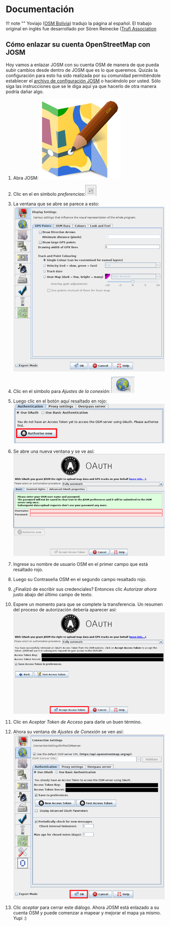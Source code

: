 # Documentación

!!! note ""
	Yoviajo ([OSM Bolivia](https://wiki.openstreetmap.org/wiki/Bolivia)) tradujo la página al español. El trabajo original en inglés fue desarrollado por Sören Reinecke ([Trufi Association](https://trufi-association)

## Cómo enlazar su cuenta OpenStreetMap con JOSM

Hoy vamos a enlazar JOSM con su cuenta OSM de manera de que pueda subir cambios desde dentro de JOSM que es lo que queremos. Quizás la configuración para esto ha sido realizada por su comunidad permitiéndole establecer el [archivo de configuración JOSM](../installing-mapping-tool/index.md) o haciéndolo por usted. Sólo siga las instrucciones que se le diga aquí ya que hacerlo de otra manera podría dañar algo.

1. Abra JOSM: ![](josm-logo.png)

2. Clic en el en símbolo _preferencias_:![](josm-settings.png)

3. La ventana que se abre se parece a esto: ![](josm-settings-overview.png)

4. Clic en el símbolo para _Ajustes de la conexión_: ![](josm-settings-connection.png)

5. Luego clic en el botón aquí resaltado en rojo: ![](josm-settings-connection-oauth.png)

6. Se abre una nueva ventana y se ve así: ![](josm-oauth.png)

7. Ingrese su nombre de usuario OSM en el primer campo que está resaltado rojo.

8. Luego su Contraseña OSM en el segundo campo resaltado rojo.

9. ¿Finalizó de escribir sus credenciales? Entonces clic _Autorizar ahora_ justo abajo del último campo de texto.

10. Espere un momento para que se complete la transferencia. Un resumen del proceso de autorización debería aparecer así: ![](oauth-josm-summaryscreen.png)

11. Clic en _Aceptar Token de Acceso_ para darle un buen término.

12. Ahora su ventana de _Ajustes de Conexión_ se ven así: ![](josm-settings-connecion-afteroauthsuccess.png)

13. Clic _aceptar_ para cerrar este diálogo. Ahora JOSM está enlazado a su cuenta OSM y puede comenzar a mapear y mejorar el mapa ya mismo. Yupi :)
